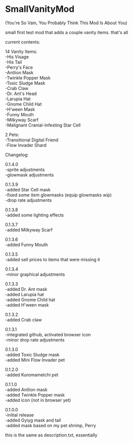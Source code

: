 # SmallVanityMod
(You're So Vain, You Probably Think This Mod Is About You)

small first test mod that adds a couple vanity items. that's all

current contents:

14 Vanity Items:<br>
-His Visage<br>
-His Tail<br>
-Perry's Face<br>
-Antlion Mask<br>
-Twinkle Popper Mask<br>
-Toxic Sludge Mask<br>
-Crab Claw<br>
-Dr. Ant's Head<br>
-Larupia Hat<br>
-Gnome Child Hat<br>
-H'ween Mask<br>
-Funny Mouth<br>
-Milkyway Scarf<br>
-Malignant Cranial-Infesting Star Cell

2 Pets:<br>
-Transitional Digital Friend<br>
-Flow Invader Shard

Changelog:

0.1.4.0<br>
-sprite adjustments<br>
-glowmask adjustments

0.1.3.9<br>
-added Star Cell mask<br>
-fixed some item glowmasks (equip glowmasks wip)<br>
-drop rate adjustments

0.1.3.8<br>
-added some lighting effects

0.1.3.7<br>
-added Milkyway Scarf

0.1.3.6<br>
-added Funny Mouth<br>

0.1.3.5<br>
-added sell prices to items that were missing it

0.1.3.4<br>
-minor graphical adjustments

0.1.3.3<br>
-added Dr. Ant mask<br>
-added Larupia hat<br>
-added Gnome Child hat<br>
-added H'ween mask

0.1.3.2<br>
-added Crab claw

0.1.3.1<br>
-integrated github, activated browser icon<br>
-minor drop rate adjustments

0.1.3.0<br>
-added Toxic Sludge mask<br>
-added Mini Flow Invader pet

0.1.2.0<br>
-added Kuromametchi pet

0.1.1.0<br>
-added Antlion mask<br>
-added Twinkle Popper mask<br>
-added icon (not in browser yet)

0.1.0.0<br>
-initial release<br>
-added Gyiyg mask and tail<br>
-added mask based on my pet shrimp, Perry

this is the same as description.txt, essentially
